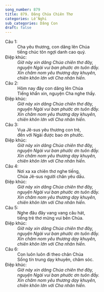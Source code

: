 ```yaml
---
song_number: 879
title: 879. Dâng Chúa Chiên Thơ
categories: Lễ Nghi
sub_categories: Dâng Con
draft: false
---
```

<dl><dt>Câu 1:</dt><dd data-verse="1">Cha yêu thương, con dâng lên Chúa <br/>tiếng chúc tôn ngợi danh cao quý. </dd><dt>Điệp khúc:</dt><dd data-chorus="1"><em>Giờ này xin dâng Chúa chiên thơ đây, <br/>nguyện Ngài vui ban phước ơn tuôn đầy. <br/>Xin chăm nom yêu thương dạy khuyên, <br/>chiên khôn lớn với Cha nhân hiền. </em></dd><dt>Câu 2:</dt><dd data-verse="2">Hôm nay đây con dâng lên Chúa <br/>Tiếng khẩn xin, nguyện Cha nghe thấy. </dd><dt>Điệp khúc:</dt><dd data-chorus="1"><em>Giờ này xin dâng Chúa chiên thơ đây, <br/>nguyện Ngài vui ban phước ơn tuôn đầy. <br/>Xin chăm nom yêu thương dạy khuyên, <br/>chiên khôn lớn với Cha nhân hiền. </em></dd><dt>Câu 3:</dt><dd data-verse="3">Vua Jê-sus yêu thương con trẻ, <br/>đến với Ngài được bao ơn phước. </dd><dt>Điệp khúc:</dt><dd data-chorus="1"><em>Giờ này xin dâng Chúa chiên thơ đây, <br/>nguyện Ngài vui ban phước ơn tuôn đầy. <br/>Xin chăm nom yêu thương dạy khuyên, <br/>chiên khôn lớn với Cha nhân hiền. </em></dd><dt>Câu 4:</dt><dd data-verse="4">Nơi xa xa chiên thơ nghe tiếng, <br/>Chúa Jê-sus người chăn yêu dấu. </dd><dt>Điệp khúc:</dt><dd data-chorus="1"><em>Giờ này xin dâng Chúa chiên thơ đây, <br/>nguyện Ngài vui ban phước ơn tuôn đầy. <br/>Xin chăm nom yêu thương dạy khuyên, <br/>chiên khôn lớn với Cha nhân hiền. </em></dd><dt>Câu 5:</dt><dd data-verse="5">Nghe đâu đây vang vang câu hát, <br/>tiếng trẻ thơ mừng vui bên Chúa. </dd><dt>Điệp khúc:</dt><dd data-chorus="1"><em>Giờ này xin dâng Chúa chiên thơ đây, <br/>nguyện Ngài vui ban phước ơn tuôn đầy. <br/>Xin chăm nom yêu thương dạy khuyên, <br/>chiên khôn lớn với Cha nhân hiền. </em></dd><dt>Câu 6:</dt><dd data-verse="6">Con luôn luôn đi theo chân Chúa <br/>Sống tín trung dạy khuyên, chăm sóc. </dd><dt>Điệp khúc:</dt><dd data-chorus="1"><em>Giờ này xin dâng Chúa chiên thơ đây, <br/>nguyện Ngài vui ban phước ơn tuôn đầy. <br/>Xin chăm nom yêu thương dạy khuyên, <br/>chiên khôn lớn với Cha nhân hiền. </em></dd></dl>